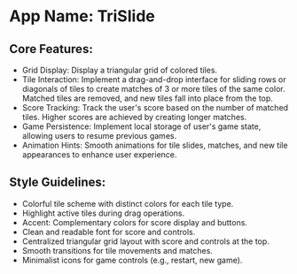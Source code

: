 # **App Name**: TriSlide

## Core Features:

- Grid Display: Display a triangular grid of colored tiles.
- Tile Interaction: Implement a drag-and-drop interface for sliding rows or diagonals of tiles to create matches of 3 or more tiles of the same color. Matched tiles are removed, and new tiles fall into place from the top.
- Score Tracking: Track the user's score based on the number of matched tiles. Higher scores are achieved by creating longer matches.
- Game Persistence: Implement local storage of user's game state, allowing users to resume previous games.
- Animation Hints: Smooth animations for tile slides, matches, and new tile appearances to enhance user experience.

## Style Guidelines:

- Colorful tile scheme with distinct colors for each tile type.
- Highlight active tiles during drag operations.
- Accent: Complementary colors for score display and buttons.
- Clean and readable font for score and controls.
- Centralized triangular grid layout with score and controls at the top.
- Smooth transitions for tile movements and matches.
- Minimalist icons for game controls (e.g., restart, new game).